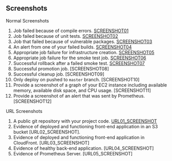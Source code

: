 ## Screenshots

Normal Screenshots

  1. Job failed because of compile errors. [SCREENSHOT01](01-COMPILE-ERRORS.png)
  1. Job failed because of unit tests. [SCREENSHOT02](02-UNIT-TEST-ERRORS.png)
  1. Job that failed because of vulnerable packages. [SCREENSHOT03](03-SECURITY-FAIL.png)
  1. An alert from one of your failed builds. [SCREENSHOT04](04-EMAIL-SLACK-FAIL.png)
  1. Appropriate job failure for infrastructure creation. [SCREENSHOT05](05-INFRASTRUCTURE-FAIL.png)
  1. Appropriate job failure for the smoke test job. [SCREENSHOT06](06-SMOKE-TEST-FAIL.png)
  1. Successful rollback after a failed smoke test. [SCREENSHOT07](07-ROLLBACK.png)
  1. Successful promotion job. [SCREENSHOT08]
  1. Successful cleanup job. [SCREENSHOT09]
  1. Only deploy on pushed to `master` branch. [SCREENSHOT10]
  1. Provide a screenshot of a graph of your EC2 instance including available memory, available disk space, and CPU usage. [SCREENSHOT11]
  1. Provide a screenshot of an alert that was sent by Prometheus. [SCREENSHOT12]

URL Screenshots

  1. A public git repository with your project code. [URL01_SCREENSHOT](URL01-GITHUB-PUBLIC-REPO.png)
  1. Evidence of deployed and functioning front-end application in an S3 bucket [URL02_SCREENSHOT].
  1. Evidence of deployed and functioning front-end application in CloudFront. [URL03_SCREENSHOT]
  1. Evidence of healthy back-end application. [URL04_SCREENSHOT]
  1. Evidence of Prometheus Server. [URL05_SCREENSHOT]